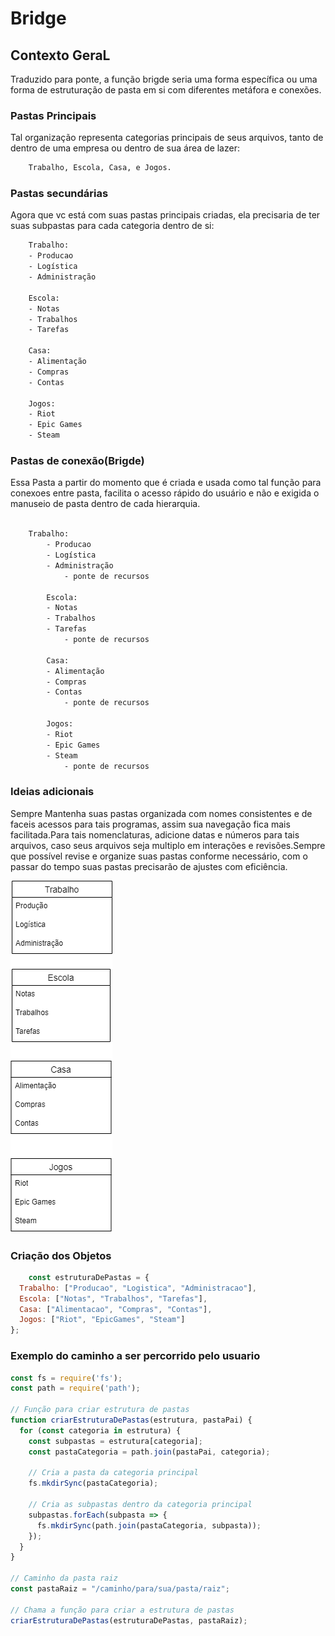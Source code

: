 # Bridge

## Contexto GeraL
Traduzido para ponte, a função brigde seria uma forma específica ou uma forma de estruturação de pasta em si com diferentes metáfora e conexões.

### Pastas Principais
Tal organização representa categorias principais de seus arquivos, tanto de dentro de uma empresa ou dentro de sua área de lazer: 
```bash
    Trabalho, Escola, Casa, e Jogos.
```

### Pastas secundárias
Agora que vc está com suas pastas principais criadas, ela precisaria de ter suas subpastas para cada categoria dentro de si:
```bash
    Trabalho:
    - Producao
    - Logística
    - Administração

    Escola:
    - Notas
    - Trabalhos
    - Tarefas

    Casa:
    - Alimentação
    - Compras
    - Contas

    Jogos:
    - Riot 
    - Epic Games
    - Steam
```

### Pastas de conexão(Brigde)
Essa Pasta a partir do momento que é criada e usada como tal função para conexoes entre pasta, facilita o acesso rápido do usuário e não e exigida o manuseio de pasta dentro de cada hierarquia.
```bash

    Trabalho:
        - Producao
        - Logística
        - Administração
            - ponte de recursos

        Escola:
        - Notas
        - Trabalhos
        - Tarefas
            - ponte de recursos

        Casa:
        - Alimentação
        - Compras
        - Contas
            - ponte de recursos

        Jogos:
        - Riot 
        - Epic Games
        - Steam
            - ponte de recursos
```

### Ideias adicionais
Sempre Mantenha suas pastas organizada com nomes consistentes e de faceis acessos para tais programas, assim sua navegação fica mais facilitada.Para tais nomenclaturas, adicione datas e números para tais arquivos, caso seus arquivos seja multiplo em interações e revisões.Sempre que possível revise e organize suas pastas conforme necessário, com o passar do tempo suas pastas precisarão de ajustes com eficiência. 

![](./Diagrama%20sem%20nome.drawio.png)


### Criação dos Objetos
```js
    const estruturaDePastas = {
  Trabalho: ["Producao", "Logistica", "Administracao"],
  Escola: ["Notas", "Trabalhos", "Tarefas"],
  Casa: ["Alimentacao", "Compras", "Contas"],
  Jogos: ["Riot", "EpicGames", "Steam"]
}; 
```

### Exemplo do caminho a ser percorrido pelo usuario
```js
const fs = require('fs');
const path = require('path');

// Função para criar estrutura de pastas
function criarEstruturaDePastas(estrutura, pastaPai) {
  for (const categoria in estrutura) {
    const subpastas = estrutura[categoria];
    const pastaCategoria = path.join(pastaPai, categoria);
    
    // Cria a pasta da categoria principal
    fs.mkdirSync(pastaCategoria);
    
    // Cria as subpastas dentro da categoria principal
    subpastas.forEach(subpasta => {
      fs.mkdirSync(path.join(pastaCategoria, subpasta));
    });
  }
}

// Caminho da pasta raiz
const pastaRaiz = "/caminho/para/sua/pasta/raiz";

// Chama a função para criar a estrutura de pastas
criarEstruturaDePastas(estruturaDePastas, pastaRaiz);
```







